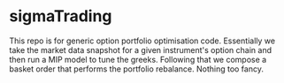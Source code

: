 # sigmaTrading
This repo is for generic option portfolio optimisation code. 
Essentially we take the market data snapshot for a given instrument's option chain and then run a MIP model to tune the greeks.
Following that we compose a basket order that performs the portfolio rebalance. 
Nothing too fancy.
